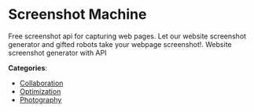 # Screenshot Machine


Free screenshot api for capturing web pages.  Let our website screenshot generator and gifted robots take your webpage screenshot!. Website screenshot generator with API



**Categories**:
- [Collaboration](https://github.com/apis-list/apis-list#collaboration)
- [Optimization](https://github.com/apis-list/apis-list#optimization)
- [Photography](https://github.com/apis-list/apis-list#photography)




